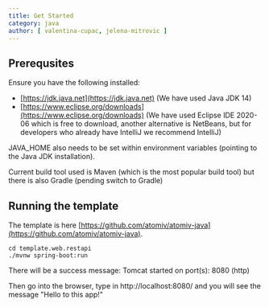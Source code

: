 ```yaml
---
title: Get Started
category: java
author: [ valentina-cupac, jelena-mitrovic ]
---
```


## Prerequsites

Ensure you have the following installed:

* [https://jdk.java.net](https://jdk.java.net) (We have used Java JDK 14)
* [https://www.eclipse.org/downloads](https://www.eclipse.org/downloads) (We have used Eclipse IDE 2020-06 which is free to download, another alternative is NetBeans, but for developers who already have IntelliJ we recommend IntelliJ)

JAVA_HOME also needs to be set within environment variables (pointing to the Java JDK installation).

Current build tool used is Maven (which is the most popular build tool) but there is also Gradle (pending switch to Gradle)

## Running the template

The template is here [https://github.com/atomiv/atomiv-java](https://github.com/atomiv/atomiv-java).

```text
cd template.web.restapi
./mvnw spring-boot:run
```

There will be a success message: Tomcat started on port(s): 8080 (http)

Then go into the browser, type in http://localhost:8080/ and you will see the message "Hello to this app!"

